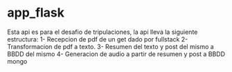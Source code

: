 # app_flask
Esta api es para el desafio de tripulaciones, la api lleva la siguiente estructura:
1- Recepcion de pdf de un get dado por fullstack
2- Transformacion de pdf a texto.
3- Resumen del texto y post del mismo a BBDD del mismo
4- Generacion de audio a partir de resumen y post a BBDD mongo